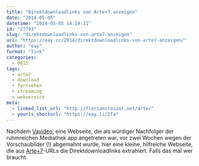 ```yaml
---
title: "Direktdownloadlinks von Arte+7 anzeigen"
date: "2014-05-05"
datetime: "2014-05-05 14:19:31"
id: "27793"
slug: "direktdownloadlinks-von-arte7-anzeigen"
url: "https://eay.cc/2014/direktdownloadlinks-von-arte7-anzeigen/"
author: "eay"
format: "link"
categories:
  - 0815
tags:
  - arte7
  - download
  - fernsehen
  - streaming
  - webservice
meta:
  - linked_list_url: "http://floriancrouzat.net/arte/"
  - yourls_shorturl: "https://eay.li/2fa"
---
```


Nachdem [Vavideo](http://www.vavideo.de/), eine Webseite, die als würdiger Nachfolger der ruhmreichen Mediathek.app angetreten war, vor zwei Wochen wegen der Vorschaubilder (!) abgemahnt wurde, hier eine kleine, hilfreiche Webseite, die aus [Arte+7](http://www.arte.tv/guide/de/plus7)\-URLs die Direktdownloadlinks extrahiert. Falls das mal wer braucht.

